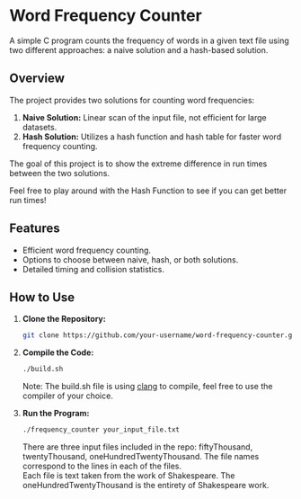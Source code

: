 # Word Frequency Counter

A simple C program counts the frequency of words in a given text file using two different approaches: a naive solution and a hash-based solution.

## Overview

The project provides two solutions for counting word frequencies:

1. **Naive Solution:** Linear scan of the input file, not efficient for large datasets.
2. **Hash Solution:** Utilizes a hash function and hash table for faster word frequency counting.

The goal of this project is to show the extreme difference in run times between the two solutions.

Feel free to play around with the Hash Function to see if you can get better run times!

## Features

- Efficient word frequency counting.
- Options to choose between naive, hash, or both solutions.
- Detailed timing and collision statistics.

## How to Use

1. **Clone the Repository:**
   ```bash
   git clone https://github.com/your-username/word-frequency-counter.git

2. **Compile the Code:**
   ```bash
   ./build.sh
   ```
   Note: The build.sh file is using [clang](https://clang.llvm.org/) to compile, feel free to use the compiler of your choice.

3. **Run the Program:**
   ```bash
   ./frequency_counter your_input_file.txt
   ```
   There are three input files included in the repo: fiftyThousand, twentyThousand, oneHundredTwentyThousand.
   The file names correspond to the lines in each of the files.  
   Each file is text taken from the work of Shakespeare. The oneHundredTwentyThousand is the entirety of Shakespeare work.  
